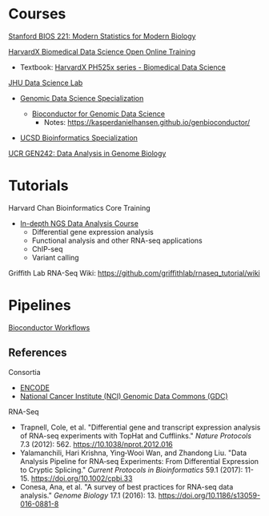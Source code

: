 # Courses

[Stanford BIOS 221: Modern Statistics for Modern Biology](http://web.stanford.edu/class/bios221/book/introduction.html)

[HarvardX Biomedical Data Science Open Online Training](https://rafalab.github.io/pages/harvardx.html)
- Textbook: [HarvardX PH525x series - Biomedical Data Science](https://genomicsclass.github.io/book/)

[JHU Data Science Lab](http://jhudatascience.org/courses.html)
- [Genomic Data Science Specialization](https://www.coursera.org/specializations/genomic-data-science)
  - [Bioconductor for Genomic Data Science](https://www.coursera.org/learn/bioconductor)
    - Notes: https://kasperdanielhansen.github.io/genbioconductor/

- [UCSD Bioinformatics Specialization](https://www.coursera.org/specializations/bioinformatics)

[UCR GEN242: Data Analysis in Genome Biology](http://girke.bioinformatics.ucr.edu/GEN242/index.html)

# Tutorials

Harvard Chan Bioinformatics Core Training
- [In-depth NGS Data Analysis Course](https://github.com/hbctraining/In-depth-NGS-Data-Analysis-Course)
  - Differential gene expression analysis
  - Functional analysis and other RNA-seq applications
  - ChIP-seq
  - Variant calling


Griffith Lab RNA-Seq Wiki: https://github.com/griffithlab/rnaseq_tutorial/wiki

# Pipelines

[Bioconductor Workflows](https://www.bioconductor.org/packages/release/BiocViews.html#___Workflow)

## References
Consortia
- [ENCODE](https://www.encodeproject.org/pipelines/)
- [National Cancer Institute (NCI) Genomic Data Commons (GDC)](https://docs.gdc.cancer.gov/Data/Introduction/)

RNA-Seq
- Trapnell, Cole, et al. "Differential gene and transcript expression analysis of RNA-seq experiments with TopHat and Cufflinks." *Nature Protocols* 7.3 (2012): 562. https://10.1038/nprot.2012.016
- Yalamanchili, Hari Krishna, Ying‐Wooi Wan, and Zhandong Liu. "Data Analysis Pipeline for RNA‐seq Experiments: From Differential Expression to Cryptic Splicing." *Current Protocols in Bioinformatics* 59.1 (2017): 11-15. https://doi.org/10.1002/cpbi.33
- Conesa, Ana, et al. "A survey of best practices for RNA-seq data analysis." *Genome Biology* 17.1 (2016): 13. https://doi.org/10.1186/s13059-016-0881-8